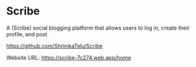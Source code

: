 # Scribe
A (Scribe) social blogging platform that allows users to log in, create their profile, and post.

https://github.com/ShrinikaTelu/Scribe


Website URL: https://scribe-7c274.web.app/home
